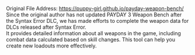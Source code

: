 Original File Address: https://puppy-girl.github.io/payday-weapon-bench/<br>
Since the original author has not updated PAYDAY 3 Weapon Bench after the Syntax Error DLC, we has made efforts to complete the weapon data for DLCs released after Syntax Error.<br>
It provides detailed information about all weapons in the game, including combat data calculated based on skill changes. This tool can help you create new loadouts more effectively.
